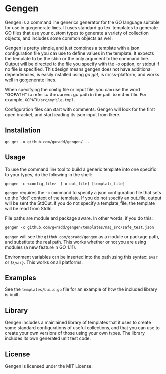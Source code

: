 # Gengen

Gengen is a command line generics generator for the GO language suitable for use
in go:generate lines. It uses standard go text templates to
generate GO files that use your custom types to generate a variety of collection
objects, and includes some common objects as well.

Gengen is pretty simple, and just combines a template with a json configuration file you can use to
define values in the template. It expects the template to be the stdin or the only argument
to the command line. Output will be directed to the file you specify with the -o option,
or stdout if no file is specified. 
This design means gengen does not have additional dependencies, is easily installed 
using *go get*, is cross-platform, and works well in go:generate lines.

When specifying the config file or input file, you can use the word "GOPATH" to refer
to the current go path in the path to either file. For example, ```GOPATH/src/myfile.tmpl```.

Configuration files can start with comments. Gengen will look for the first open bracket,
and start reading its json input from there.

## Installation

```shell
go get -u github.com/goradd/gengen/...
```

## Usage

To use the command line tool to build a generic template into one specific to  your types, do the following in the shell:

```shell
gengen -c <config_file>  [-o out_file] [template_file]
```

`gengen` requires the -c command to specify a json configuration file that sets up the "dot" context of the template.
If you do not specify an out_file, output will be sent the StdOut. If you do not specify a template_file, the template
will be read from StdIn.

File paths are module and package aware. In other words, if you do this:

```shell
gengen -c github.com/goradd/gengen/templates/map_src/safe_test.json
```

`gengen` will see the `github.com/goradd/gengen` as a module or package path, and substitute the real path. This works
whether or not you are using modules (a new feature in GO 1.11).

Environment variables can be inserted into the path using this syntax: `$var` or `${var}`. This works on all platforms.

## Examples

See the `templates/build.go` file for an example of how the included library is built.

## Library

Gengen includes a maintained library of templates that it uses to create some standard
configurations of useful collections, and that you can use to create your own versions
of those using your own types. The library includes its own generated unit test code.

## License

Gengen is licensed under the MIT License.
